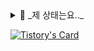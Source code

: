 
<details>
<summary>
  💯 _제 상태는요.._
</summary>

![](./profile-3d-contrib/profile-green-animate.svg)

[![Solved.ac Profile](http://mazassumnida.wtf/api/generate_badge?boj=duckddud213)](https://solved.ac/duckddud213)

![Top Langs](https://github-readme-stats.vercel.app/api/top-langs/?username=duckddud213&layout=compact&theme=onedark)

![duckddud213's GitHub stats](https://github-readme-stats.vercel.app/api?username=duckddud213&show_icons=true&theme=radical)

</details>



[![Tistory's Card](https://github-readme-tistory-card.vercel.app/api?name={ragabys}&postId={insert_postId})](https://github.com/loosie/github-readme-tistory-card)
